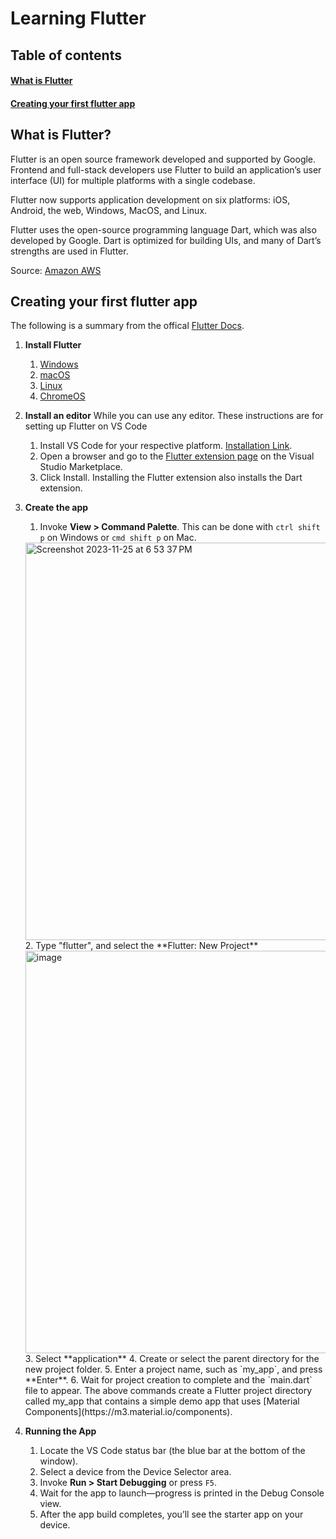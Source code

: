 # Learning Flutter

## Table of contents

#### [What is Flutter](#what-is-flutter)

#### [Creating your first flutter app](#creating-your-first-flutter-app)

## What is Flutter?

Flutter is an open source framework developed and supported by Google. Frontend and full-stack developers use Flutter to build an application’s user interface (UI) for multiple platforms with a single codebase.

Flutter now supports application development on six platforms: iOS, Android, the web, Windows, MacOS, and Linux.

Flutter uses the open-source programming language Dart, which was also developed by Google. Dart is optimized for building UIs, and many of Dart’s strengths are used in Flutter.

Source: [Amazon AWS](https://aws.amazon.com/what-is/flutter/)

## Creating your first flutter app

The following is a summary from the offical [Flutter Docs](https://docs.flutter.dev/get-started/).

1. **Install Flutter**

   1. [Windows](https://docs.flutter.dev/get-started/install/windows)
   2. [macOS](https://docs.flutter.dev/get-started/install/macos)
   3. [Linux](https://docs.flutter.dev/get-started/install/linux)
   4. [ChromeOS](https://docs.flutter.dev/get-started/install/chromeos)

2. **Install an editor**
   While you can use any editor. These instructions are for setting up Flutter on VS Code

   1. Install VS Code for your respective platform. [Installation Link](https://code.visualstudio.com/download).
   2. Open a browser and go to the [Flutter extension page](https://marketplace.visualstudio.com/items?itemName=Dart-Code.flutter) on the Visual Studio Marketplace.
   3. Click Install. Installing the Flutter extension also installs the Dart extension.

3. **Create the app**
   1. Invoke **View > Command Palette**. This can be done with `ctrl shift p` on Windows or `cmd shift p` on Mac.
   <img width="636" alt="Screenshot 2023-11-25 at 6 53 37 PM" src="https://github.com/learning-software-engineering/learning-software-engineering.github.io/assets/65613404/9bdf3ef1-ad9b-4848-b6bb-723f85462c36">
   2. Type "flutter", and select the **Flutter: New Project**
   <img width="644" alt="image" src="https://github.com/learning-software-engineering/learning-software-engineering.github.io/assets/65613404/47cf0a8d-25a5-4076-ad6d-54cc8197384d">
   3. Select **application**
   4. Create or select the parent directory for the new project folder.
   5. Enter a project name, such as `my_app`, and press **Enter**.
   6. Wait for project creation to complete and the `main.dart` file to appear.
      The above commands create a Flutter project directory called my_app that contains a simple demo app that uses [Material Components](https://m3.material.io/components).
4. **Running the App**
   1. Locate the VS Code status bar (the blue bar at the bottom of the window).
   2. Select a device from the Device Selector area.
   3. Invoke **Run > Start Debugging** or press `F5`.
   4. Wait for the app to launch—progress is printed in the Debug Console view.
   5. After the app build completes, you’ll see the starter app on your device.
